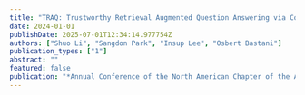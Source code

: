 ```yaml
---
title: "TRAQ: Trustworthy Retrieval Augmented Question Answering via Conformal Prediction"
date: 2024-01-01
publishDate: 2025-07-01T12:34:14.977754Z
authors: ["Shuo Li", "Sangdon Park", "Insup Lee", "Osbert Bastani"]
publication_types: ["1"]
abstract: ""
featured: false
publication: "*Annual Conference of the North American Chapter of the Association for Computational Linguistics (textbfNAACL)*"
---
```


